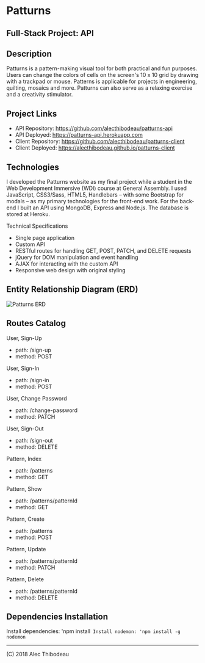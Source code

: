 # Patturns
## Full-Stack Project: API

## Description

Patturns is a pattern-making visual tool for both practical and fun purposes. Users can change the colors of cells on the screen's 10 x 10 grid by drawing with a trackpad or mouse. Patterns is applicable for projects in engineering, quilting, mosaics and more. Patturns can also serve as a relaxing exercise and a creativity stimulator.

## Project Links

- API Repository: https://github.com/alecthibodeau/patturns-api
- API Deployed: https://patturns-api.herokuapp.com
- Client Repository: https://github.com/alecthibodeau/patturns-client
- Client Deployed: https://alecthibodeau.github.io/patturns-client

## Technologies

I developed the Patturns website as my final project while a student in the Web Development Immersive (WDI) course at General Assembly. I used JavaScript, CSS3/Sass, HTML5, Handlebars – with some Bootstrap for modals – as my primary technologies for the front-end work. For the back-end I built an API using MongoDB, Express and Node.js. The database is stored at Heroku.

Technical Specifications
- Single page application
- Custom API
- RESTful routes for handling GET, POST, PATCH, and DELETE requests
- jQuery for DOM manipulation and event handling
- AJAX for interacting with the custom API
- Responsive web design with original styling

## Entity Relationship Diagram (ERD)
![Patturns ERD](https://i.imgur.com/9Are5yw.jpg)

## Routes Catalog

User, Sign-Up
- path: /sign-up
- method: POST

User, Sign-In
- path: /sign-in
- method: POST

User, Change Password
- path: /change-password
- method: PATCH

User, Sign-Out
- path: /sign-out
- method: DELETE

Pattern, Index
- path: /patterns
- method: GET

Pattern, Show
- path: /patterns/patternId
- method: GET

Pattern, Create
- path: /patterns
- method: POST

Pattern, Update
- path: /patterns/patternId
- method: PATCH

Pattern, Delete
- path: /patterns/patternId
- method: DELETE

## Dependencies Installation

Install dependencies: 'npm install`
Install nodemon: 'npm install -g nodemon`

----------------------------------------------------------------
(C) 2018 Alec Thibodeau
